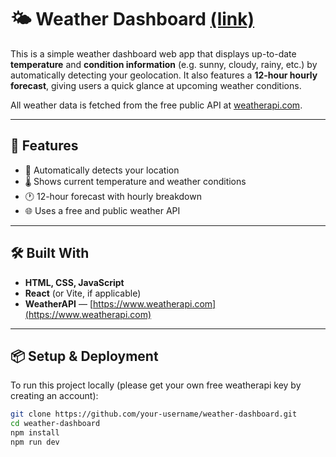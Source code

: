 # 🌤️ Weather Dashboard [(link)](https://izaani.github.io/Weather-Dashboard/)

This is a simple weather dashboard web app that displays up-to-date **temperature** and **condition information** (e.g. sunny, cloudy, rainy, etc.) by automatically detecting your geolocation. 
It also features a **12-hour hourly forecast**, giving users a quick glance at upcoming weather conditions.

All weather data is fetched from the free public API at [weatherapi.com](https://www.weatherapi.com/).

---

## 🚀 Features

- 📍 Automatically detects your location
- 🌡 Shows current temperature and weather conditions
- 🕐 12-hour forecast with hourly breakdown
- 🌐 Uses a free and public weather API

---

## 🛠️ Built With

- **HTML, CSS, JavaScript**
- **React** (or Vite, if applicable)
- **WeatherAPI** — [https://www.weatherapi.com](https://www.weatherapi.com)

---

## 📦 Setup & Deployment

To run this project locally (please get your own free weatherapi key by creating an account):

```bash
git clone https://github.com/your-username/weather-dashboard.git
cd weather-dashboard
npm install
npm run dev
